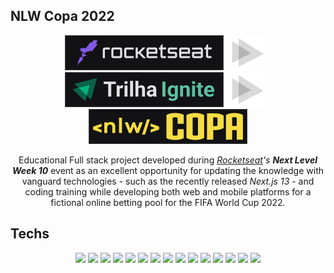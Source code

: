 ## NLW Copa 2022
<p align="center">
<img src="https://raw.githubusercontent.com/deltemp/nlw-copa-2022/main/web/src/assets/badges/rocketseat.svg"><img src="https://raw.githubusercontent.com/deltemp/nlw-copa-2022/main/web/src/assets/badges/arrow.svg"><img src="https://raw.githubusercontent.com/deltemp/nlw-copa-2022/main/web/src/assets/badges/trilhaignite.svg"><img src="https://raw.githubusercontent.com/deltemp/nlw-copa-2022/main/web/src/assets/badges/arrow.svg"><img src="https://raw.githubusercontent.com/deltemp/nlw-copa-2022/main/web/src/assets/badges/nlwcopa.svg">
</p>

<p align="center">
Educational Full stack project developed during <i><a href="https://rocketseat.com.br/" target="_new">Rocketseat</a>'s <strong>Next Level Week 10</strong></i> event as an excellent opportunity for updating the knowledge with vanguard technologies - such as the recently released <i>Next.js 13</i> - and coding training while developing both web and mobile platforms for a fictional online betting pool for the FIFA World Cup 2022.
</p>

## Techs
<p align="center">
  <img src="https://img.shields.io/badge/Figma-F24E1E?style=for-the-badge&logo=figma&logoColor=white">
  <img src="https://img.shields.io/badge/JavaScript-F7DF1E?style=for-the-badge&logo=javascript&logoColor=black">
  <img src="https://img.shields.io/badge/TypeScript-3178C6?style=for-the-badge&logo=typescript&logoColor=white"/>
  <img src="https://img.shields.io/badge/Tailwind_CSS-06B6D4?style=for-the-badge&logo=tailwind-css&logoColor=white"/>
  <img src="https://img.shields.io/badge/Next.js-000000?style=for-the-badge&logo=nextdotjs&logoColor=white"/>
  <img src="https://img.shields.io/badge/Node.js-339933?style=for-the-badge&logo=nodedotjs&logoColor=white"/>
  <img src="https://img.shields.io/badge/React-61DAFB?style=for-the-badge&logo=react&logoColor=333333"/>
  <img src="https://img.shields.io/badge/React_Native-61DAFB?style=for-the-badge&logo=react&logoColor=333333"/>
  <img src="https://img.shields.io/badge/Expo-000020?style=for-the-badge&logo=expo&logoColor=white"/>
  <img src="https://img.shields.io/badge/Fastify.js-000000?style=for-the-badge&logo=fastify&logoColor=white"/>
  <img src="https://img.shields.io/badge/HTML5-E34F26?style=for-the-badge&logo=html5&logoColor=white"/>
  <img src="https://img.shields.io/badge/CSS3-1572B6?style=for-the-badge&logo=css3&logoColor=white"/>
  <img src="https://img.shields.io/badge/Insomnia-4000BF?style=for-the-badge&logo=insomnia&logoColor=white"/>
  <img src="https://img.shields.io/badge/Prisma-2D3748?style=for-the-badge&logo=Prisma&logoColor=white"/>
  <img src="https://img.shields.io/badge/SQLite-003B57?style=for-the-badge&logo=sqlite&logoColor=white"/>
</p>
